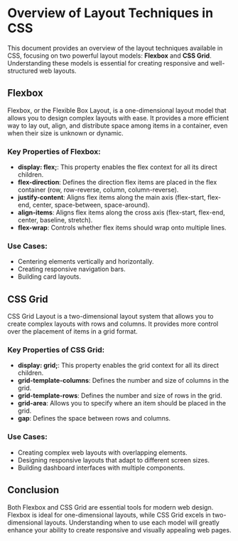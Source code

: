 # Overview of Layout Techniques in CSS

This document provides an overview of the layout techniques available in CSS, focusing on two powerful layout models: **Flexbox** and **CSS Grid**. Understanding these models is essential for creating responsive and well-structured web layouts.

## Flexbox

Flexbox, or the Flexible Box Layout, is a one-dimensional layout model that allows you to design complex layouts with ease. It provides a more efficient way to lay out, align, and distribute space among items in a container, even when their size is unknown or dynamic.

### Key Properties of Flexbox:
- **display: flex;**: This property enables the flex context for all its direct children.
- **flex-direction**: Defines the direction flex items are placed in the flex container (row, row-reverse, column, column-reverse).
- **justify-content**: Aligns flex items along the main axis (flex-start, flex-end, center, space-between, space-around).
- **align-items**: Aligns flex items along the cross axis (flex-start, flex-end, center, baseline, stretch).
- **flex-wrap**: Controls whether flex items should wrap onto multiple lines.

### Use Cases:
- Centering elements vertically and horizontally.
- Creating responsive navigation bars.
- Building card layouts.

## CSS Grid

CSS Grid Layout is a two-dimensional layout system that allows you to create complex layouts with rows and columns. It provides more control over the placement of items in a grid format.

### Key Properties of CSS Grid:
- **display: grid;**: This property enables the grid context for all its direct children.
- **grid-template-columns**: Defines the number and size of columns in the grid.
- **grid-template-rows**: Defines the number and size of rows in the grid.
- **grid-area**: Allows you to specify where an item should be placed in the grid.
- **gap**: Defines the space between rows and columns.

### Use Cases:
- Creating complex web layouts with overlapping elements.
- Designing responsive layouts that adapt to different screen sizes.
- Building dashboard interfaces with multiple components.

## Conclusion

Both Flexbox and CSS Grid are essential tools for modern web design. Flexbox is ideal for one-dimensional layouts, while CSS Grid excels in two-dimensional layouts. Understanding when to use each model will greatly enhance your ability to create responsive and visually appealing web pages.